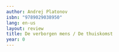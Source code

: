 ```yaml
---
author: Andrej Platonov
isbn: "9789029038950"
lang: en-us
layout: review
title: De verborgen mens / De thuiskomst
year: 0
---
```

